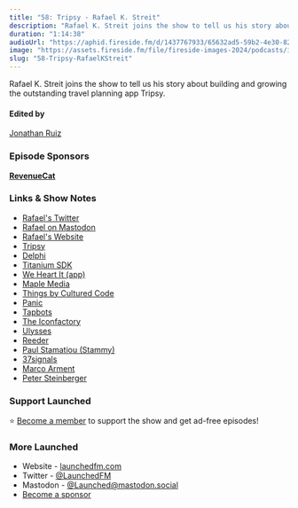 ```yaml
---
title: "58: Tripsy - Rafael K. Streit"
description: "Rafael K. Streit joins the show to tell us his story about building and growing the outstanding travel planning app Tripsy."
duration: "1:14:38"
audioUrl: "https://aphid.fireside.fm/d/1437767933/65632ad5-59b2-4e30-82d1-13845dce07dd/8b3e7d2b-c1ca-48bf-8193-822ae4f8101b.mp3"
image: "https://assets.fireside.fm/file/fireside-images-2024/podcasts/images/6/65632ad5-59b2-4e30-82d1-13845dce07dd/episodes/8/8b3e7d2b-c1ca-48bf-8193-822ae4f8101b/cover.jpg?v=1"
slug: "58-Tripsy-RafaelKStreit"
---
```


<p>Rafael K. Streit joins the show to tell us his story about building and growing the outstanding travel planning app Tripsy.</p>

<h4>Edited by</h4>

<p><a href="https://mastodon.online/@refactoredd" rel="nofollow">Jonathan Ruiz</a></p>

<h3>Episode Sponsors</h3>

<p><strong><a href="https://www.revenuecat.com/" rel="nofollow">RevenueCat</a></strong></p>

<h3>Links &amp; Show Notes</h3>

<ul>
<li><a href="https://twitter.com/rafaelks" rel="nofollow">Rafael&#39;s Twitter</a></li>
<li><a href="https://mastodon.social/@rafaelks" rel="nofollow">Rafael on Mastodon</a></li>
<li><a href="https://rafaelks.com/" rel="nofollow">Rafael&#39;s Website</a></li>
<li><a href="https://tripsy.app/" rel="nofollow">Tripsy</a></li>
<li><a href="https://en.wikipedia.org/wiki/Delphi_(software)" rel="nofollow">Delphi</a></li>
<li><a href="https://en.wikipedia.org/wiki/Titanium_SDK" rel="nofollow">Titanium SDK</a></li>
<li><a href="https://weheartit.com/about/app" rel="nofollow">We Heart It (app)</a></li>
<li><a href="https://maplemedia.io" rel="nofollow">Maple Media</a></li>
<li><a href="https://culturedcode.com/things/" rel="nofollow">Things by Cultured Code</a></li>
<li><a href="https://panic.com/" rel="nofollow">Panic</a></li>
<li><a href="https://tapbots.com/" rel="nofollow">Tapbots</a></li>
<li><a href="https://iconfactory.com/" rel="nofollow">The Iconfactory</a></li>
<li><a href="https://ulysses.app/" rel="nofollow">Ulysses</a></li>
<li><a href="https://reederapp.com/" rel="nofollow">Reeder</a></li>
<li><a href="https://paulstamatiou.com/" rel="nofollow">Paul Stamatiou (Stammy)</a></li>
<li><a href="https://37signals.com/" rel="nofollow">37signals</a></li>
<li><a href="https://marco.org/" rel="nofollow">Marco Arment</a></li>
<li><a href="https://petersteinberger.com/" rel="nofollow">Peter Steinberger</a></li>
</ul>

<h3>Support Launched</h3>

<p>⭐️ <a href="http://membership.launchedfm.com/" rel="nofollow">Become a member</a> to support the show and get ad-free episodes!</p>

<h3>More Launched</h3>

<ul>
<li>Website - <a href="https://launchedfm.com" rel="nofollow">launchedfm.com</a></li>
<li>Twitter - <a href="https://twitter.com/launchedfm" rel="nofollow">@LaunchedFM</a></li>
<li>Mastodon - <a href="https://mastodon.social/@Launched" rel="nofollow">@Launched@mastodon.social</a></li>
<li><a href="https://launchedfm.com/sponsors" rel="nofollow">Become a sponsor</a></li>
</ul>
